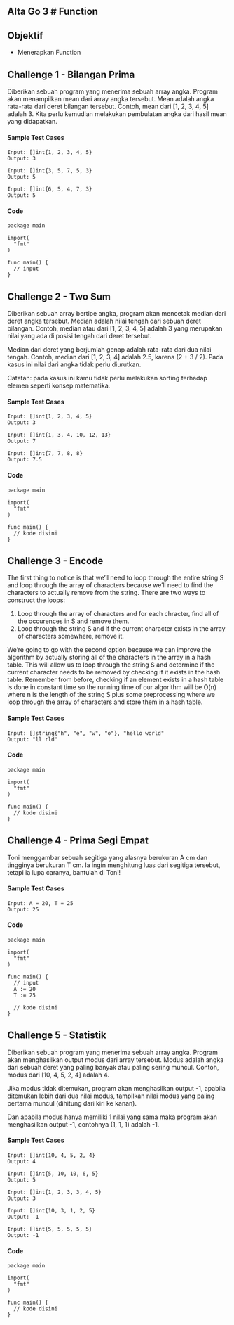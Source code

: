 ## Alta Go 3 # Function

## Objektif

- Menerapkan Function

## Challenge 1 - Bilangan Prima

Diberikan sebuah program yang menerima sebuah array angka. Program akan menampilkan mean dari array angka tersebut.
Mean adalah angka rata-rata dari deret bilangan tersebut. Contoh, mean dari [1, 2, 3, 4, 5] adalah 3. Kita perlu kemudian melakukan pembulatan angka dari hasil mean yang didapatkan.

#### Sample Test Cases
```
Input: []int{1, 2, 3, 4, 5}
Output: 3

Input: []int{3, 5, 7, 5, 3}
Output: 5

Input: []int{6, 5, 4, 7, 3}
Output: 5
```

#### Code
```golang
package main

import(
  "fmt"
)

func main() {
  // input
}
```

## Challenge 2 - Two Sum

Diberikan sebuah array bertipe angka, program akan mencetak median dari deret angka tersebut. Median adalah nilai tengah dari sebuah deret bilangan. Contoh, median atau dari [1, 2, 3, 4, 5] adalah 3 yang merupakan nilai yang ada di posisi tengah dari deret tersebut.

Median dari deret yang berjumlah genap adalah rata-rata dari dua nilai tengah. Contoh, median dari [1, 2, 3, 4] adalah 2.5, karena (2 + 3 / 2). Pada kasus ini nilai dari angka tidak perlu diurutkan.

Catatan: pada kasus ini kamu tidak perlu melakukan sorting terhadap elemen seperti konsep matematika.


#### Sample Test Cases
```
Input: []int{1, 2, 3, 4, 5}
Output: 3

Input: []int{1, 3, 4, 10, 12, 13}
Output: 7

Input: []int{7, 7, 8, 8}
Output: 7.5
```

#### Code
```golang
package main

import(
  "fmt"
)

func main() {
  // kode disini
}
```

## Challenge 3 - Encode

The first thing to notice is that we’ll need to loop through the entire string S and loop through the array of characters because we’ll need to find the characters to actually remove from the string. There are two ways to construct the loops:

1. Loop through the array of characters and for each chracter, find all of the occurences in S and remove them.
2. Loop through the string S and if the current character exists in the array of characters somewhere, remove it.

We’re going to go with the second option because we can improve the algorithm by actually storing all of the characters in the array in a hash table. This will allow us to loop through the string S and determine if the current character needs to be removed by checking if it exists in the hash table. Remember from before, checking if an element exists in a hash table is done in constant time so the running time of our algorithm will be O(n) where n is the length of the string S plus some preprocessing where we loop through the array of characters and store them in a hash table.

#### Sample Test Cases
```
Input: []string{"h", "e", "w", "o"}, "hello world"
Output: "ll rld"
```

#### Code
```golang
package main

import(
  "fmt"
)

func main() {
  // kode disini
}
```

## Challenge 4 - Prima Segi Empat

Toni menggambar sebuah segitiga yang alasnya berukuran A cm dan tingginya berukuran T cm. Ia ingin menghitung luas dari segitiga tersebut, tetapi ia lupa caranya, bantulah di Toni!

#### Sample Test Cases
```
Input: A = 20, T = 25
Output: 25
```

#### Code
```golang
package main

import(
  "fmt"
)

func main() {
  // input
  A := 20
  T := 25

  // kode disini
}
```

## Challenge 5 - Statistik

Diberikan sebuah program yang menerima sebuah array angka. Program akan menghasilkan output modus dari array tersebut. Modus adalah angka dari sebuah deret yang paling banyak atau paling sering muncul. Contoh, modus dari [10, 4, 5, 2, 4] adalah 4.

Jika modus tidak ditemukan, program akan menghasilkan output -1, apabila ditemukan lebih dari dua nilai modus, tampilkan nilai modus yang paling pertama muncul (dihitung dari kiri ke kanan).

Dan apabila modus hanya memiliki 1 nilai yang sama maka program akan menghasilkan output -1, contohnya (1, 1, 1) adalah -1.

#### Sample Test Cases
```
Input: []int{10, 4, 5, 2, 4}
Output: 4

Input: []int{5, 10, 10, 6, 5}
Output: 5

Input: []int{1, 2, 3, 3, 4, 5}
Output: 3

Input: []int{10, 3, 1, 2, 5}
Output: -1

Input: []int{5, 5, 5, 5, 5}
Output: -1
```

#### Code
```golang
package main

import(
  "fmt"
)

func main() {
  // kode disini
}
```